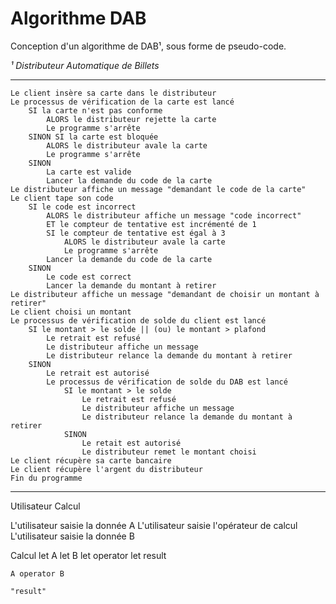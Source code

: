 # Algorithme DAB

Conception d'un algorithme de DAB¹, sous forme de pseudo-code.

*¹ Distributeur Automatique de Billets*

---

```text
Le client insère sa carte dans le distributeur
Le processus de vérification de la carte est lancé
    SI la carte n'est pas conforme
        ALORS le distributeur rejette la carte
        Le programme s'arrête
    SINON SI la carte est bloquée
        ALORS le distributeur avale la carte
        Le programme s'arrête
    SINON
        La carte est valide
        Lancer la demande du code de la carte
Le distributeur affiche un message "demandant le code de la carte"
Le client tape son code
    SI le code est incorrect
        ALORS le distributeur affiche un message "code incorrect"
        ET le compteur de tentative est incrémenté de 1
        SI le compteur de tentative est égal à 3
            ALORS le distributeur avale la carte
            Le programme s'arrête
        Lancer la demande du code de la carte
    SINON
        Le code est correct
        Lancer la demande du montant à retirer
Le distributeur affiche un message "demandant de choisir un montant à retirer"
Le client choisi un montant
Le processus de vérification de solde du client est lancé
    SI le montant > le solde || (ou) le montant > plafond
        Le retrait est refusé
        Le distributeur affiche un message
        Le distributeur relance la demande du montant à retirer
    SINON
        Le retrait est autorisé
        Le processus de vérification de solde du DAB est lancé
            SI le montant > le solde
                Le retrait est refusé
                Le distributeur affiche un message
                Le distributeur relance la demande du montant à retirer
            SINON
                Le retait est autorisé
                Le distributeur remet le montant choisi
Le client récupère sa carte bancaire
Le client récupère l'argent du distributeur
Fin du programme
```
---




Utilisateur
Calcul

L'utilisateur saisie la donnée A
L'utilisateur saisie l'opérateur de calcul
L'utilisateur saisie la donnée B

Calcul
    let A
    let B
    let operator
    let result

    A operator B

    "result"